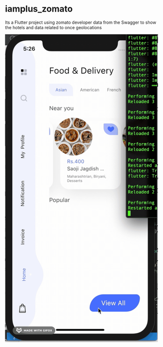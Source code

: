 # iamplus_zomato

Its a Flutter project using zomato developer data from the Swagger to show the hotels and data related to once geolocations

![Sample Working Model](https://github.com/Terril/test_iam-/blob/master/2020-06-14%2017.42.33.gif)
